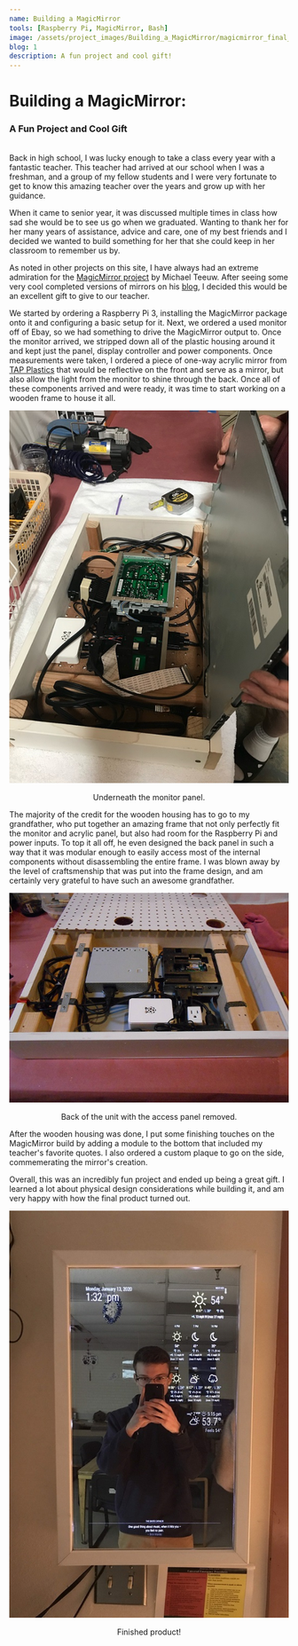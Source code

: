 ```yaml
---
name: Building a MagicMirror
tools: [Raspberry Pi, MagicMirror, Bash]
image: /assets/project_images/Building_a_MagicMirror/magicmirror_final_product.JPG
blog: 1
description: A fun project and cool gift!
---
```

# Building a MagicMirror:
### A Fun Project and Cool Gift
<br>
Back in high school, I was lucky enough to take a class every year with a fantastic teacher. This teacher had arrived at our school when I was a freshman, and a group of my fellow students and I were very fortunate to get to know this amazing teacher over the years and grow up with her guidance.

When it came to senior year, it was discussed multiple times in class how sad she would be to see us go when we graduated. Wanting to thank her for her many years of assistance, advice and care, one of my best friends and I decided we wanted to build something for her that she could keep in her classroom to remember us by.

As noted in other projects on this site, I have always had an extreme admiration for the [MagicMirror project](https://magicmirror.builders/) by Michael Teeuw. After seeing some very cool completed versions of mirrors on his [blog](https://michaelteeuw.nl/), I decided this would be an excellent gift to give to our teacher.

We started by ordering a Raspberry Pi 3, installing the MagicMirror package onto it and configuring a basic setup for it. Next, we ordered a used monitor off of Ebay, so we had something to drive the MagicMirror output to. Once the monitor arrived, we stripped down all of the plastic housing around it and kept just the panel, display controller and power components. Once measurements were taken, I ordered a piece of one-way acrylic mirror from [TAP Plastics](https://www.tapplastics.com/product/plastics/cut_to_size_plastic/two_way_mirrored_acrylic/558) that would be reflective on the front and serve as a mirror, but also allow the light from the monitor to shine through the back. Once all of these components arrived and were ready, it was time to start working on a wooden frame to house it all.

<p align="center">
	<img src="/assets/project_images/Building_a_MagicMirror/under_panel.jpg">
	<center> Underneath the monitor panel. </center>
</p>

The majority of the credit for the wooden housing has to go to my grandfather, who put together an amazing frame that not only perfectly fit the monitor and acrylic panel, but also had room for the Raspberry Pi and power inputs. To top it all off, he even designed the back panel in such a way that it was modular enough to easily access most of the internal components without disassembling the entire frame. I was blown away by the level of craftsmenship that was put into the frame design, and am certainly very grateful to have such an awesome grandfather.

<p align="center">
	<img src="/assets/project_images/Building_a_MagicMirror/rear_interior.jpg">
	<center> Back of the unit with the access panel removed. </center>
</p>

After the wooden housing was done, I put some finishing touches on the MagicMirror build by adding a module to the bottom that included my teacher's favorite quotes. I also ordered a custom plaque to go on the side, commemerating the mirror's creation.

Overall, this was an incredibly fun project and ended up being a great gift. I learned a lot about physical design considerations while building it, and am very happy with how the final product turned out.

<p align="center">
	<img src="/assets/project_images/Building_a_MagicMirror/magicmirror_final_product.JPG">
	<center> Finished product! </center>
</p>